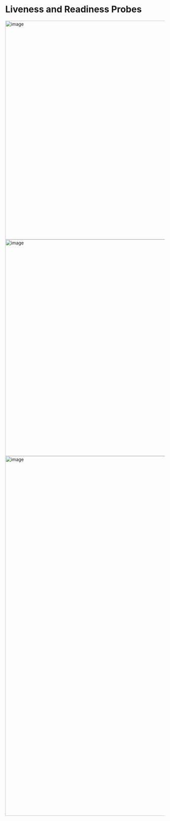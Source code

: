 # Liveness and Readiness Probes

<img width="689" alt="image" src="https://github.com/user-attachments/assets/6c9c2cc2-8b77-4c0f-8744-23a97d6b434d" />

<img width="682" alt="image" src="https://github.com/user-attachments/assets/cc0e7601-1173-4257-8cc4-49b02e1cb210" />

<img width="1133" alt="image" src="https://github.com/user-attachments/assets/911627f0-b0b1-418e-be22-17fadba04510" />


